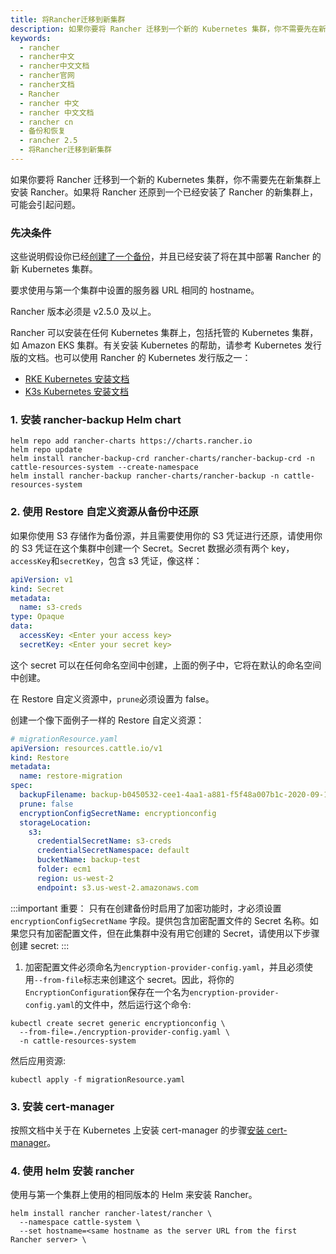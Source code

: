```yaml
---
title: 将Rancher迁移到新集群
description: 如果你要将 Rancher 迁移到一个新的 Kubernetes 集群，你不需要先在新集群上安装 Rancher。如果将 Rancher 还原到一个已经安装了 Rancher 的新集群上，可能会引起问题。
keywords:
  - rancher
  - rancher中文
  - rancher中文文档
  - rancher官网
  - rancher文档
  - Rancher
  - rancher 中文
  - rancher 中文文档
  - rancher cn
  - 备份和恢复
  - rancher 2.5
  - 将Rancher迁移到新集群
---
```


如果你要将 Rancher 迁移到一个新的 Kubernetes 集群，你不需要先在新集群上安装 Rancher。如果将 Rancher 还原到一个已经安装了 Rancher 的新集群上，可能会引起问题。

### 先决条件

这些说明假设你已经[创建了一个备份](/docs/rancher2.5/backups/2.5/back-up-rancher/_index)，并且已经安装了将在其中部署 Rancher 的新 Kubernetes 集群。

要求使用与第一个集群中设置的服务器 URL 相同的 hostname。

Rancher 版本必须是 v2.5.0 及以上。

Rancher 可以安装在任何 Kubernetes 集群上，包括托管的 Kubernetes 集群，如 Amazon EKS 集群。有关安装 Kubernetes 的帮助，请参考 Kubernetes 发行版的文档。也可以使用 Rancher 的 Kubernetes 发行版之一：

- [RKE Kubernetes 安装文档](/docs/rancher2.5/installation_new/_index)
- [K3s Kubernetes 安装文档](/docs/k3s/installation/_index)

### 1. 安装 rancher-backup Helm chart

```
helm repo add rancher-charts https://charts.rancher.io
helm repo update
helm install rancher-backup-crd rancher-charts/rancher-backup-crd -n cattle-resources-system --create-namespace
helm install rancher-backup rancher-charts/rancher-backup -n cattle-resources-system
```

### 2. 使用 Restore 自定义资源从备份中还原

如果你使用 S3 存储作为备份源，并且需要使用你的 S3 凭证进行还原，请使用你的 S3 凭证在这个集群中创建一个 Secret。Secret 数据必须有两个 key，`accessKey`和`secretKey`，包含 s3 凭证，像这样：

```yaml
apiVersion: v1
kind: Secret
metadata:
  name: s3-creds
type: Opaque
data:
  accessKey: <Enter your access key>
  secretKey: <Enter your secret key>
```

这个 secret 可以在任何命名空间中创建，上面的例子中，它将在默认的命名空间中创建。

在 Restore 自定义资源中，`prune`必须设置为 false。

创建一个像下面例子一样的 Restore 自定义资源：

```yaml
# migrationResource.yaml
apiVersion: resources.cattle.io/v1
kind: Restore
metadata:
  name: restore-migration
spec:
  backupFilename: backup-b0450532-cee1-4aa1-a881-f5f48a007b1c-2020-09-15T07-27-09Z.tar.gz
  prune: false
  encryptionConfigSecretName: encryptionconfig
  storageLocation:
    s3:
      credentialSecretName: s3-creds
      credentialSecretNamespace: default
      bucketName: backup-test
      folder: ecm1
      region: us-west-2
      endpoint: s3.us-west-2.amazonaws.com
```

:::important 重要：
只有在创建备份时启用了加密功能时，才必须设置 `encryptionConfigSecretName` 字段。提供包含加密配置文件的 Secret 名称。如果您只有加密配置文件，但在此集群中没有用它创建的 Secret，请使用以下步骤创建 secret:
:::

1. 加密配置文件必须命名为`encryption-provider-config.yaml`，并且必须使用`--from-file`标志来创建这个 secret。因此，将你的`EncryptionConfiguration`保存在一个名为`encryption-provider-config.yaml`的文件中，然后运行这个命令:

```
kubectl create secret generic encryptionconfig \
  --from-file=./encryption-provider-config.yaml \
  -n cattle-resources-system
```

然后应用资源:

```
kubectl apply -f migrationResource.yaml
```

### 3. 安装 cert-manager

按照文档中关于在 Kubernetes 上安装 cert-manager 的步骤[安装 cert-manager](/docs/rancher2.5/installation_new/resources/advanced/helm2/helm-rancher/_index#5-install-cert-manager)。

### 4. 使用 helm 安装 rancher

使用与第一个集群上使用的相同版本的 Helm 来安装 Rancher。

```
helm install rancher rancher-latest/rancher \
  --namespace cattle-system \
  --set hostname=<same hostname as the server URL from the first Rancher server> \
```
